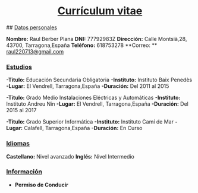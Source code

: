 <center> <h1> <u>Currículum vitae </u></h1></center>
## <u>Datos personales</u>

**Nombre:** Raul Berber Plana
**DNI:** 77792983Z
**Dirección:** Calle Montsià,28, 43700, Tarragona,España
**Teléfono:** 618753278
**Correo: ** raul220713@gmail.com

### <u>Estudios</u>

**-Titulo:** Educación Secundaria Obligatoria
**-Instituto:** Instituto Baix Penedès
**-Lugar:** El Vendrell, Tarragona,España
**-Duración:** Del 2011 al 2015

**-Titulo:** Grado Medio Instalaciones Eléctricas y Automáticas
**-Instituto:** Instituto Andreu Nin
**-Lugar:** El Vendrell, Tarragona,España
**-Duración:** Del 2015 al 2017

**-Titulo:** Grado Superior Informática
**-Instituto:** Instituto Camí de Mar
**-Lugar:** Calafell, Tarragona,España
**-Duración:** En Curso

###  <u>Idiomas</u>  

**Castellano:** Nivel avanzado
**Inglés:** Nivel Intermedio

###  <u>Información</u>

+ **Permiso de Conducir**